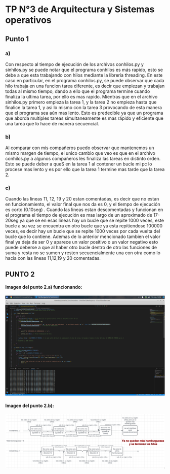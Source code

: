 # TP N°3 de Arquitectura y Sistemas operativos

## Punto 1

### a)

Con respecto al tiempo de ejecución de los archivos conhilos.py y sinhilos.py se puede notar que el programa conhilos es más rapido, esto se debe a que esta trabajando con hilos mediante la librería threading. En este caso en particular, en el programa conhilos.py, se puede observar que cada hilo trabaja en una funcion tarea diferente, es decir que empiezan y trabajan todas al mismo tiempo, dando a ello que el programa termine cuando finaliza la ultima tarea, por ello es mas rapido. Mientras que en el archivo sinhilos.py primero empieza la tarea 1, y la tarea 2 no empieza hasta que finalice la tarea 1, y asi lo mismo con la tarea 3 provocando de esta manera que el programa sea aún mas lento.
Esto es predecible ya que un programa que aborda multiples tareas simultaneamente es mas rápido y eficiente que una tarea que lo hace de manera secuencial.

### b)

Al comparar con mis compañeros puedo observar que mantenemos un mismo margen de tiempo, el unico cambio que veo es que en el archivo conhilos.py a algunos compañeros les finaliza las tareas en distinto orden.
Esto se puede deber a queS en la tarea 1 al contener un bucle mi pc lo procese mas lento y es por ello que la tarea 1 termine mas tarde que la tarea 2.

### c)
Cuando las lineas 11, 12, 19 y 20 estan comentadas, es decir que no estan en funcionamiento, el valor final que nos da es 0, y el tiempo de ejecución es corto (0.10seg) . Cuando las lineas estan descomentadas y funcionan en el programa el tiempo de ejecución es mas largo de un aproximado de 17-20seg ya que se en esas lineas hay un bucle que se repite 1000 veces, este bucle a su vez se encuentra en otro bucle que ya esta repitiendose 100000 veces, es decir hay un bucle que se repite 1000 veces por cada vuelta del bucle que lo contiene. Ademas de lo anterior mencionado tambien el valor final ya deja de ser 0 y aparece un valor positivo o un valor negativo esto puede deberse a que al haber otro bucle dentro de otro las funciones de suma y resta no se sumen y resten secuencialmente una con otra como lo hacia con las lineas 11,12,19 y 20 comentadas.

## PUNTO 2

#### Imagen del punto 2.a) funcionando: 

![Punto2aOK](https://github.com/NACXIIX/ASO2024TPs/blob/main/IMAGENES/punto2a_funcionando.png)

#### Imagen del punto 2.b):

![Punto2bOK](https://github.com/NACXIIX/ASO2024TPs/blob/main/IMAGENES/grafico_comensales.png)
